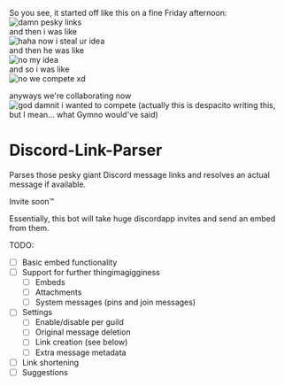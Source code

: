 So you see, it started off like this on a fine Friday afternoon:  
![damn pesky links](https://i.gyazo.com/d3c07c93426b8088a5fa6fe4092f3452.png)  
and then i was like  
![haha now i steal ur idea](https://i.gyazo.com/0d9f5ec780c98330ff8b91c67ee4f75d.png)  
and then he was like  
![no my idea](https://i.gyazo.com/d2695a0e51d42306a265d69d98845d3d.png)  
and so i was like  
![no we compete xd](https://i.gyazo.com/7811fe866969a1562460126217b1df9e.png)  

anyways we're collaborating now
![god damnit i wanted to compete (actually this is despacito writing this, but I mean... what Gymno would've said)](https://i.hackforjes.us/i/xptg5728.png)

# Discord-Link-Parser
Parses those pesky giant Discord message links and resolves an actual message if available.

Invite soon:tm:

Essentially, this bot will take huge discordapp invites and send an embed from them.

TODO:
 - [ ] Basic embed functionality
 - [ ] Support for further thingimagigginess
   - [ ] Embeds
   - [ ] Attachments
   - [ ] System messages (pins and join messages)
 - [ ] Settings
   - [ ] Enable/disable per guild
   - [ ] Original message deletion
   - [ ] Link creation (see below)
   - [ ] Extra message metadata
 - [ ] Link shortening
 - [ ] Suggestions
